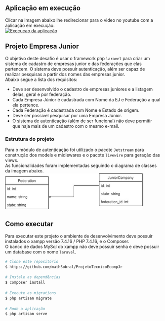 ## Aplicação em execução
Clicar na imagem abaixo lhe redirecionar para o video no youtube com a aplicação em execução.<br>
[![Execucao da aplicação](https://img.youtube.com/vi/WtjGgg18Iss/0.jpg)](https://www.youtube.com/watch?v=WtjGgg18Iss "Aplicação em execução")

## Projeto Empresa Junior
O objetivo deste desafio é usar o framework php `laravel` para criar um sistema de cadastro de empresas junior e das federações que elas pertencem. O 
sistema deve possuir autenticação, além ser capaz de realizar pesquisas a partir dos nomes das empresas junior.<br> 
Abaixo segue a lista dos requisitos:<br>
<ul>
    <li> 
        Deve ser desenvolvido o cadastro de empresas juniores e a listagem delas, geral e por federação.
    </li>
    <li>
        Cada Empresa Júnior é cadastrada com Nome da EJ e Federação a qual ela pertence.
    </li>
    <li> 
        Cada Federação é cadastrada com Nome e Estado de origem.
    </li>
    <li> 
        Deve ser possível pesquisar por uma Empresa Júnior.
    </li>
    <li> 
        O sistema de autenticação (além de ser funcional) não deve permitir que haja mais de um cadastro com o mesmo e-mail.
    </li>
</ul>

### Estrutura do projeto
Para o módulo de autenticação foi utilizado o pacote `Jetstream` para construção dos models e midlewares e o pacote `livewire` para geração das views.<br>
As funcionalidades foram implementadas seguindo o diagrama de classes da imagem abaixo.
<br>
![Diagrama de Classes](readme_resources/models.jpg?raw=true "Diagrama de Classes")

## Como executar
Para executar este projeto o ambiente de desenvolvimento deve possuir instalados o xampp versão 7.4.16 / PHP 7.4.16, e o Composer.<br>
O banco de dados MySql do xampp não deve possuir senha e deve possuir um database com o nome `laravel`.

```bash
# Clone este repositório
$ https://github.com/mathSobral/ProjetoTecnicoEcompJr

# Instale as dependências
$ composer install

# Execute as migrations
$ php artisan migrate 

# Rode a aplicação
$ php artisan serve

```
